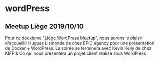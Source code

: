 # wordPress

## Meetup Liège 2019/10/10

Pour ce deuxième "[Liège WordPress Meetup][meetup]", nous aurons le plaisir d'accueillir Hugues Lismonde de chez EPIC agency pour une présentation de Docker + WordPress. La soirée se terminera avec Kevin Kelly de chez KIFF & Co qui nous présentera un projet client réalisé sous WordPress


[meetup]: https://www.meetup.com/fr-FR/Liege-WordPress-Meetup/events/265120279/
